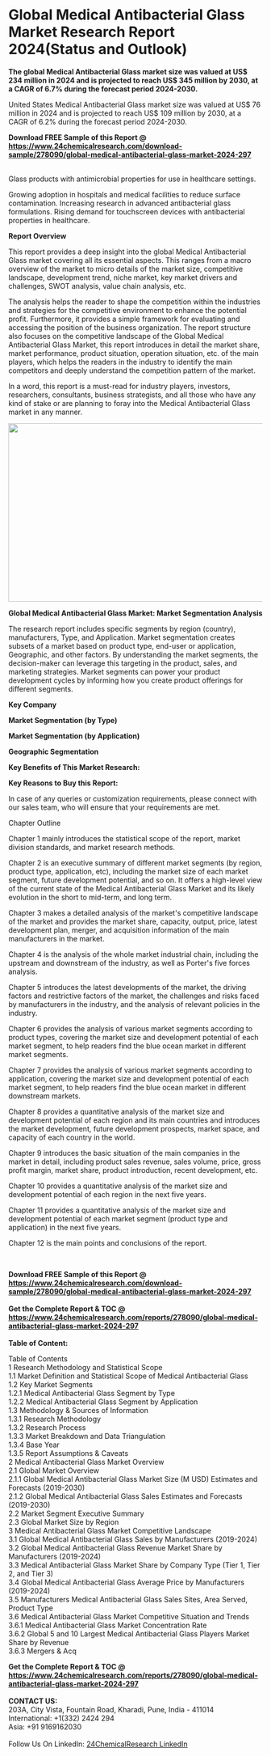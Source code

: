 <h1>Global Medical Antibacterial Glass Market Research Report 2024(Status and Outlook)</h1><p><strong>The global Medical Antibacterial Glass market size was valued at US$ 234 million in 2024 and is projected to reach US$ 345 million by 2030, at a CAGR of 6.7% during the forecast period 2024-2030.</strong></p><p>
</p><p>
United States Medical Antibacterial Glass market size was valued at US$ 76 million in 2024 and is projected to reach US$ 109 million by 2030, at a CAGR of 6.2% during the forecast period 2024-2030.</p><div><b>Download FREE Sample of this Report @ 
            <a href="https://www.24chemicalresearch.com/download-sample/278090/global-medical-antibacterial-glass-market-2024-297">
            https://www.24chemicalresearch.com/download-sample/278090/global-medical-antibacterial-glass-market-2024-297</a></b></div><br><p>
</p><p>
Glass products with antimicrobial properties for use in healthcare settings.</p><p>
</p><p>
Growing adoption in hospitals and medical facilities to reduce surface contamination. Increasing research in advanced antibacterial glass formulations. Rising demand for touchscreen devices with antibacterial properties in healthcare.</p><p>
<strong>Report Overview</strong></p><p>
</p><p>This report provides a deep insight into the global Medical Antibacterial Glass market covering all its essential aspects. This ranges from a macro overview of the market to micro details of the market size, competitive landscape, development trend, niche market, key market drivers and challenges, SWOT analysis, value chain analysis, etc.</p><p>
The analysis helps the reader to shape the competition within the industries and strategies for the competitive environment to enhance the potential profit. Furthermore, it provides a simple framework for evaluating and accessing the position of the business organization. The report structure also focuses on the competitive landscape of the Global Medical Antibacterial Glass Market, this report introduces in detail the market share, market performance, product situation, operation situation, etc. of the main players, which helps the readers in the industry to identify the main competitors and deeply understand the competition pattern of the market.</p><p>
In a word, this report is a must-read for industry players, investors, researchers, consultants, business strategists, and all those who have any kind of stake or are planning to foray into the Medical Antibacterial Glass market in any manner.</p><p>
<img alt="" src="https://24chemicalresearch.com/assets/report-images/MedicalAntibacterialGlassMarket.png" style="height:353px; width:731px"></p><p>
</p><p><strong>Global Medical Antibacterial Glass Market: Market Segmentation Analysis</strong></p><p>
The research report includes specific segments by region (country), manufacturers, Type, and Application. Market segmentation creates subsets of a market based on product type, end-user or application, Geographic, and other factors. By understanding the market segments, the decision-maker can leverage this targeting in the product, sales, and marketing strategies. Market segments can power your product development cycles by informing how you create product offerings for different segments.</p><p>
<strong>Key Company</strong></p><p>
</p><p>
<strong>Market Segmentation (by Type)</strong></p><p>
</p><p>
<strong>Market Segmentation (by Application)</strong></p><p>
</p><p>
</p><p><strong>Geographic Segmentation</strong></p><p>
</p><p>
</p><p><strong>Key Benefits of This Market Research:</strong></p><p>
</p><p>
</p><p><strong>Key Reasons to Buy this Report:</strong></p><p>
</p><p>
In case of any queries or customization requirements, please connect with our sales team, who will ensure that your requirements are met.</p><p>
Chapter Outline</p><p>
Chapter 1 mainly introduces the statistical scope of the report, market division standards, and market research methods.</p><p>
</p><p>
Chapter 2 is an executive summary of different market segments (by region, product type, application, etc), including the market size of each market segment, future development potential, and so on. It offers a high-level view of the current state of the Medical Antibacterial Glass Market and its likely evolution in the short to mid-term, and long term.</p><p>
</p><p>
Chapter 3 makes a detailed analysis of the market's competitive landscape of the market and provides the market share, capacity, output, price, latest development plan, merger, and acquisition information of the main manufacturers in the market.</p><p>
</p><p>
Chapter 4 is the analysis of the whole market industrial chain, including the upstream and downstream of the industry, as well as Porter's five forces analysis.</p><p>
</p><p>
Chapter 5 introduces the latest developments of the market, the driving factors and restrictive factors of the market, the challenges and risks faced by manufacturers in the industry, and the analysis of relevant policies in the industry.</p><p>
</p><p>
Chapter 6 provides the analysis of various market segments according to product types, covering the market size and development potential of each market segment, to help readers find the blue ocean market in different market segments.</p><p>
</p><p>
Chapter 7 provides the analysis of various market segments according to application, covering the market size and development potential of each market segment, to help readers find the blue ocean market in different downstream markets.</p><p>
</p><p>
Chapter 8 provides a quantitative analysis of the market size and development potential of each region and its main countries and introduces the market development, future development prospects, market space, and capacity of each country in the world.</p><p>
</p><p>
Chapter 9 introduces the basic situation of the main companies in the market in detail, including product sales revenue, sales volume, price, gross profit margin, market share, product introduction, recent development, etc.</p><p>
</p><p>
Chapter 10 provides a quantitative analysis of the market size and development potential of each region in the next five years.</p><p>
</p><p>
Chapter 11 provides a quantitative analysis of the market size and development potential of each market segment (product type and application) in the next five years.</p><p>
</p><p>
Chapter 12 is the main points and conclusions of the report.</p><p>
 </p><div><b>Download FREE Sample of this Report @ 
            <a href="https://www.24chemicalresearch.com/download-sample/278090/global-medical-antibacterial-glass-market-2024-297">
            https://www.24chemicalresearch.com/download-sample/278090/global-medical-antibacterial-glass-market-2024-297</a></b></div><br><div><b>Get the Complete Report & TOC @ 
            <a href="https://www.24chemicalresearch.com/reports/278090/global-medical-antibacterial-glass-market-2024-297">
            https://www.24chemicalresearch.com/reports/278090/global-medical-antibacterial-glass-market-2024-297</a></b></div><br>
            <b>Table of Content:</b><p>Table of Contents<br />
1 Research Methodology and Statistical Scope<br />
1.1 Market Definition and Statistical Scope of Medical Antibacterial Glass<br />
1.2 Key Market Segments<br />
1.2.1 Medical Antibacterial Glass Segment by Type<br />
1.2.2 Medical Antibacterial Glass Segment by Application<br />
1.3 Methodology & Sources of Information<br />
1.3.1 Research Methodology<br />
1.3.2 Research Process<br />
1.3.3 Market Breakdown and Data Triangulation<br />
1.3.4 Base Year<br />
1.3.5 Report Assumptions & Caveats<br />
2 Medical Antibacterial Glass Market Overview<br />
2.1 Global Market Overview<br />
2.1.1 Global Medical Antibacterial Glass Market Size (M USD) Estimates and Forecasts (2019-2030)<br />
2.1.2 Global Medical Antibacterial Glass Sales Estimates and Forecasts (2019-2030)<br />
2.2 Market Segment Executive Summary<br />
2.3 Global Market Size by Region<br />
3 Medical Antibacterial Glass Market Competitive Landscape<br />
3.1 Global Medical Antibacterial Glass Sales by Manufacturers (2019-2024)<br />
3.2 Global Medical Antibacterial Glass Revenue Market Share by Manufacturers (2019-2024)<br />
3.3 Medical Antibacterial Glass Market Share by Company Type (Tier 1, Tier 2, and Tier 3)<br />
3.4 Global Medical Antibacterial Glass Average Price by Manufacturers (2019-2024)<br />
3.5 Manufacturers Medical Antibacterial Glass Sales Sites, Area Served, Product Type<br />
3.6 Medical Antibacterial Glass Market Competitive Situation and Trends<br />
3.6.1 Medical Antibacterial Glass Market Concentration Rate<br />
3.6.2 Global 5 and 10 Largest Medical Antibacterial Glass Players Market Share by Revenue<br />
3.6.3 Mergers & Acq</p><div><b>Get the Complete Report & TOC @ 
            <a href="https://www.24chemicalresearch.com/reports/278090/global-medical-antibacterial-glass-market-2024-297">
            https://www.24chemicalresearch.com/reports/278090/global-medical-antibacterial-glass-market-2024-297</a></b></div><br><b>CONTACT US:</b><br>
            203A, City Vista, Fountain Road, Kharadi, Pune, India - 411014<br>
            International: +1(332) 2424 294<br>
            Asia: +91 9169162030 <br><br>
            Follow Us On LinkedIn: <a href="https://www.linkedin.com/company/24chemicalresearch/">24ChemicalResearch LinkedIn</a>